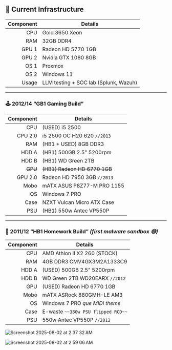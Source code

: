 ## 🔧 Current Infrastructure

| Component | Details                             |
|----------:|--------------------------------------|
| CPU       | Gold 3650 Xeon                                 |
| RAM       | 32GB DDR4                            |
| GPU 1     | Radeon HD 5770 1GB                   |
| GPU 2     | Nvidia GTX 1080 8GB                  |
| OS 1      | Proxmox                              |
| OS 2      | Windows 11                           |
| Usage     | LLM testing + SOC lab (Splunk, Wazuh) |

---

### 🕹️ 2012/14 “GB1 Gaming Build”

| Component | Details                                  |
|----------:|-------------------------------------------|
| CPU       | (USED) i5 2500                            |
| CPU 2.0   | i5 2500 OC H20 620 `//2013`               |
| RAM       | (HB1 + USED) 8GB DDR3                     |
| HDD A     | (HB1) 500GB 2.5" 5200rpm                  |
| HDD B     | (HB1) WD Green 2TB                        |
| ~~GPU~~   | ~~(HB1) Radeon HD 6770 1GB~~              |
| GPU 2.0   | Radeon HD 7950 3GB `//2013`               |
| Mobo      | mATX ASUS P8Z77-M PRO 1155                |
| OS        | Windows 7 PRO                             |
| Case      | NZXT Vulcan Micro ATX Case                |
| PSU       | (HB1) 550w Antec VP550P                   |

---

### 🧪 2011/12 “HB1 Homework Build” *(first malware sandbox 😅)*

| Component | Details                                     |
|----------:|---------------------------------------------|
| CPU       | AMD Athlon II X2 260 (STOCK)                |
| RAM       | 4GB DDR3 CMV4GX3M2A1333C9                    |
| HDD A     | (USED) 500GB 2.5" 5200rpm                    |
| HDD B     | WD Green 2TB WD20EARX `//2012`              |
| GPU       | (USED) Radeon HD 6770 1GB                   |
| Mobo      | mATX ASRock 880GMH-LE AM3                   |
| OS        | Windows 7 PRO *que MIDI theme*              |
| Case      | E-waste `~~380w PSU flipped RCD~~`          |
| PSU       | 550w Antec VP550P `//2012`                  |

![Screenshot 2025-08-02 at 2 37 32 AM](https://github.com/user-attachments/assets/013ede3d-d133-4e64-bc91-ccaaf8d5a913)

![Screenshot 2025-08-02 at 2 59 06 AM](https://github.com/user-attachments/assets/c57979a1-cd7e-4a13-9219-6167c8b51c52)
